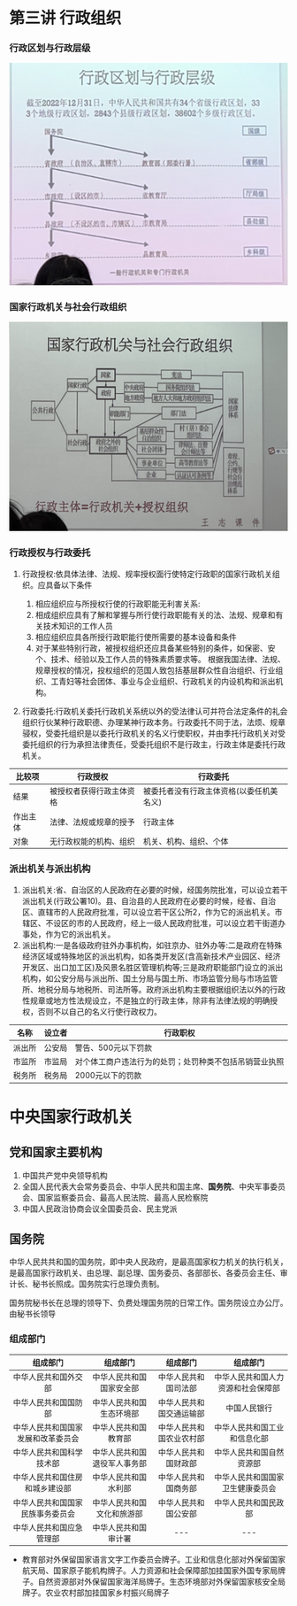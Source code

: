 # 第三讲 行政组织
### 行政区划与行政层级
![图示](./img/20240308-8.jpg)
### 国家行政机关与社会行政组织
![图示](./img/20240308-9.jpg)
### 行政授权与行政委托
1. 行政授权:依具体法律、法规、规率授权面行使特定行政职的国家行政机关组织。应具备以下条件
   1. 相应组织应与所授权行使的行政职能无利害关系:
   2. 相成组织应具有了解和掌握与所行使行政职能有关的法、法规、规章和有关技术知识的工作人员
   3. 相应组织应具各所授行政职能行使所需要的基本设备和条件
   4. 对于某些特别行政，被授权组织还应具备某些特别的条件，如保密、安个、技术、经验以及工作人员的特殊素质要求等。
根据我国法律、法规、规章授权的情况，投权组织的范国人致包括基层群众性自治组织、行业组织、工青妇等社会团体、事业与企业组织、行政机关的内设机构和派出机构。

2. 行政委托:行政机关委托行政机关系统以外的受法律认可并符合法定条件的礼会组织行伙某种行政职德、办理某神行政本务。行政委托不同于法，法烦、规章骎权，受委托组织是以委托行政机关的名义行使职权，并由季托行政机关对受委托组织的行为承担法律责任，受委托组织不是行政主，行政主体是委托行政机关。

|比较项|行政授权|行政委托|
|---|---|---|
|结果|被授权者获得行政主体资格|被委托者没有行政主体资格(以委任机美名义)|
|作出主体|法律、法规或规章的授予|行政主体
|对象|无行政权能的机构、组织|机关、机构、组织、个体|
### 派出机关与派出机构
1. 派出机关:省、自治区的人民政府在必要的时候，经国务院批准，可以设立若干派出机关(行政公署10)。县、自治县的人民政府在必要的时候，经省、自治区、直辖市的人民政府批准，可以设立若干区公所2，作为它的派出机关。市辖区、不设区的市的人民政府，经上一级人民政府批准，可以设立若干街道办事处，作为它的派出机关。
2. 派出机构:一是各级政府驻外办事机构，如驻京办、驻外办等:二是政府在特殊经济区域或特殊地区的派出机构，如各类开发区(含高新技术产业园区、经济开发区、出口加工区)及风景名胜区管理机构等;三是政府职能部门设立的派出机构，如公安分局与派出所、国土分局与国土所、市场监管分局与市场监管所、地税分局与地税所、司法所等。政府派出机构主要根据组织法以外的行政性规章或地方性法规设立，不是独立的行政主体，除非有法律法规的明确授权，否则不以自己的名义行使行政权力。

|名称|设立者|行政职权|
|---|---|---|
|派出所|公安局|警告、500元以下罚款|
|市监所|市监局|对个体工商户违法行为的处罚；处罚种类不包括吊销营业执照|
|税务所|税务局|2000元以下的罚款|
# 中央国家行政机关
## 党和国家主要机构
1. 中国共产党中央领导机构
2. 全国人民代表大会常务委员会、中华人民共和国主席、**国务院**、中央军事委员会、国家监察委员会、最高人民法院、最高人民检察院
3. 中国人民政治协商会议全国委员会、民主党派
## 国务院
中华人民共共和国的国务院，即中央人民政府，是最高国家权力机关的执行机关，是最高国家行政机关、由总理、副总理、国务委员、各部部长、各委员会主任、审计长、秘书长照成。国务院实行总理负责制。

国务院秘书长在总理的领导下、负费处理国务院的日常工作。国务院设立办公厅。由秘书长领导
### 组成部门
|组成部门|组成部门|组成部门|组成部门|
|:---:|:---:|:---:|:---:|
|中华人民共和国外交部|中华人民共和国国家安全部|中华人民共和国司法部|中华人民共和国人力资源和社会保障部|
|中华人民共和国国防部|中华人民共和国生态环境部|中华人民共和国交通运输部|中国人民银行|
|中华人民共和国国家发展和改革委员会|中华人民共和国教育部|中华人民共和国农业农村部|中华人民共和国工业和信息化部|
|中华人民共和国科学技术部|中华人民共和国退役军人事务部|中华人民共和国财政部|中华人民共和国自然资源部|
|中华人民共和国住房和城乡建设部|中华人民共和国水利部|中华人民共和国商务部|中华人民共和国国家卫生健康委员会|
|中华人民共和国国家民族事务委员会|中华人民共和国文化和旅游部|中华人民共和国公安部|中华人民共和国民政部|
|中华人民共和国应急管理部|中华人民共和国审计署|---|---|

- 教育部对外保留国家语言文字工作委员会牌子。工业和信息化部对外保留国家航天局、国家原子能机构牌子。人力资源和社会保障部加挂国家外国专家局牌子。自然资源部对外保留国家海洋局牌子。生态环境部对外保留国家核安全局牌子。农业农村部加挂国家乡村振兴局牌子